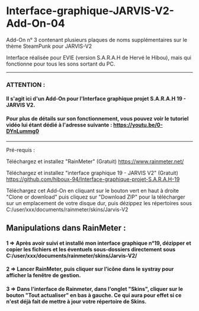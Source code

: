 # Interface-graphique-JARVIS-V2-Add-On-04
Add-On n° 3 contenant plusieurs plaques de noms supplémentaires sur le thème SteamPunk pour JARVIS-V2

Interface réalisée pour EVIE (version S.A.R.A.H de Hervé le Hibou), mais qui fonctionne pour tous les sons sortant du PC.

------------------------------------------------------------------
### ATTENTION :

#### Il s'agit ici d'un Add-On pour l'Interface graphique projet S.A.R.A.H 19 - JARVIS V2.

#### Pour plus de détails sur son fonctionnement, vous pouvez voir le tutoriel vidéo lui étant dédié à l'adresse suivante : https://youtu.be/0-DYnLummg0

------------------------------------------------------------------

Pré-requis :

Téléchargez et installez "RainMeter" (Gratuit)
https://www.rainmeter.net/

Téléchargez et installez "interface graphique 19 - JARVIS V2" (Gratuit)
https://github.com/hiboux-94/Interface-graphique-projet-S.A.R.A.H-19

Téléchargez cet Add-On en cliquant sur le bouton vert en haut à droite "Clone or download" puis cliquez sur "Download ZIP" pour la télécharger sur un emplacement de votre disque dur, puis dézippez les répertoires sous C:/user/xxx/documents/rainmeter/skins/Jarvis-V2

## Manipulations dans RainMeter :

#### 1 => Après avoir suivi et installé mon interface graphique n°19, dézipper et copier les fichiers et les éventuels sous-dossiers directement sous C:/user/xxx/documents/rainmeter/skins/Jarvis-V2/

#### 2 => Lancer RainMeter, puis cliquer sur l’icône dans le systray pour afficher la fenêtre de gestion.

#### 3 => Dans l'interface de Rainmeter, dans l'onglet "Skins", cliquer sur le bouton "Tout actualiser" en bas à gauche. Ce qui aura pour effet si ce n'est déjà fait de mettre à jour votre répertoire de Skins.
